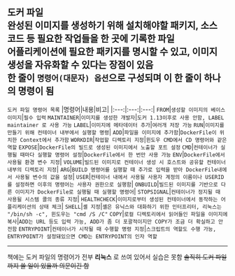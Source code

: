도커 파일  
완성된 이미지를 생성하기 위해 설치해야할 패키지, 소스 코드 등 필요한 작업들을 한 곳에 기록한 파일  
어플리케이션에 필요한 패키지를 명시할 수 있고, 이미지 생성을 자유화할 수 있다는 장점이 있음  
한 줄이 `명령어(대문자) 옵션`으로 구성되며 이 한 줄이 하나의 명령이 됨  
---
`도커 파일 명령어 목록`
|명령어|내용|비고|
|:---:|:---:|:---:|
`FROM`|`생성할 이미지의 베이스 이미지`|`필수 입력`
`MAINTAINER`|`이미지를 생성한 개발자`|`도커 1.13이후로 사용 안함, LABEL maintainer 로 사용 가능`
`LABEL`|`이미지에 메타데이터 추가`|`여러개 저장 가능`
`RUN`|`이미지를 만들기 위해 컨테이너 내부에서 실행할 명령`|
`ADD`|`파일을 이미지에 추가함`|`DockerFile이 위치한 Context에서 추가함`
`WORKDIR`|`작업할 디렉토리 지정`|`윈도우 CMD에서 CD 명령어와 같은 역할`
`EXPOSE`|`DockerFile의 빌드로 생성된 이미지에서 노출할 포트 설정`
`CMD`|`컨테이너가 실행될 때마다 실행할 명령어 설정`|`DockerFile에서 한 번만 사용 가능`
`ENV`|`DockerFile에서 사용될 환경 변수 지정`|
`VOLUME`|`빌드된 이미지로 컨테이너 생성 시 호스트와 공유할 컨테이너 내부의 디렉토리 지정`|
`ARG`|`BUILD 명령어를 실행할 때 추가로 입력을 받아 DockerFile내에서 사용될 변수의 값을 설정`|
`USER`|`컨테이너 내에서 사용될 사용자 계정의 이름이나 USERID를 설정하면 이후의 명령어는 사용자 권한으로 실행함`|
`ONBUILD`|`빌드된 이미지를 기반으로 다른 이미지가 DockerFile로 실행될 때 실행할 명령어`|
`STOPSIGNAL`|`컨테이너가 정지될 때 사용될 시스템 콜의 종류 지정`|
`HEALTHCHECK`|`이미지로부터 생성된 컨테이너에서 동작하는 어플리케이션의 상태 체크`|
`SHELL`|`셸 지정`|`셸은 유닉스와 대화하기 위한 인터프리터, 리눅스는 "/bin/sh -c", 윈도우는 "cmd /S /C"`
`COPY`|`로컬 디렉토리에서 읽어들인 파일을 이미지에 복사`|`ADD는 URL 등도 입력 가능, ADD가 좀 더 포괄적이지만 COPY가 조금 더 확실하고 안전함`
`ENTRYPOINT`|`컨테이너가 시작될 때 수행할 명령 지정`|`스크립트의 역할도 수행 가능, ENTRYPOINT가 설정돼있으면 CMD는 ENTRYPOINT의 인자 역할`

---
책에는 도커 파일의 명령어가 전부 __리눅스__ 로 쓰여 있어서 실습은 못함 ~~솔직히 도커 파일까지 쓸 일이 있을까 의문이긴 함~~